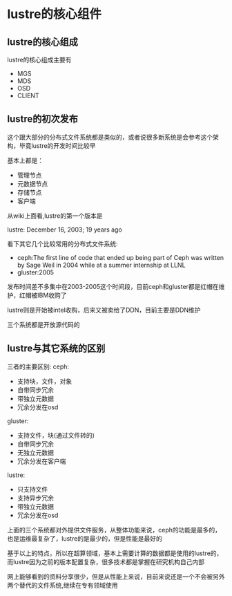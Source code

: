# lustre的核心组件

## lustre的核心组成

lustre的核心组成主要有
- MGS
- MDS
- OSD
- CLIENT

## lustre的初次发布

这个跟大部分的分布式文件系统都是类似的，或者说很多新系统是会参考这个架构，毕竟lustre的开发时间比较早

基本上都是：
- 管理节点
- 元数据节点
- 存储节点
- 客户端

从wiki上面看,lustre的第一个版本是

lustre: December 16, 2003; 19 years ago

看下其它几个比较常用的分布式文件系统:
- ceph:The first line of code that ended up being part of Ceph was written by Sage Weil in 2004 while at a summer internship at LLNL
- gluster:2005

发布时间差不多集中在2003-2005这个时间段，目前ceph和gluster都是红帽在维护，红帽被IBM收购了

lustre则是开始被intel收购，后来又被卖给了DDN，目前主要是DDN维护

三个系统都是开放源代码的

## lustre与其它系统的区别

三者的主要区别:
ceph:
 - 支持块，文件，对象
 - 自带同步冗余
 - 带独立元数据
 - 冗余分发在osd

gluster:
 - 支持文件，块(通过文件转的)
 - 自带同步冗余
 - 无独立元数据
 - 冗余分发在客户端

lustre:
 - 只支持文件
 - 支持异步冗余
 - 带独立元数据
 - 冗余分发在osd

上面的三个系统都对外提供文件服务，从整体功能来说，ceph的功能是最多的，也是运维最复杂了，lustre的是最少的，但是性能是最好的

基于以上的特点，所以在超算领域，基本上需要计算的数据都是使用的lustre的，而lustre因为之前的版本配置复杂，很多技术都是掌握在研究机构自己内部

网上能够看到的资料分享很少，但是从性能上来说，目前来说还是一个不会被另外两个替代的文件系统,继续在专有领域使用
